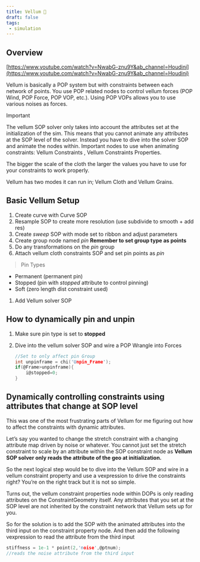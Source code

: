 ```yaml
---
title: Vellum 👗
draft: false
tags:
 - simulation
---
```

## Overview

[https://www.youtube.com/watch?v=NwabG-znu9Y&ab_channel=Houdini](https://www.youtube.com/watch?v=NwabG-znu9Y&ab_channel=Houdini)

Vellum is basically a POP system but with constraints between each network of points. You use POP related nodes to control vellum forces (POP Wind, POP Force, POP VOP, etc.). Using POP VOPs allows you to use various noises as forces.

> [!important]  
> The vellum SOP solver only takes into account the attributes set at the initialization of the sim. This means that you cannot animate any attributes at the SOP level of the solver. Instead you have to dive into the solver SOP and animate the nodes within. Important nodes to use when animating constraints: Vellum Constraints , Vellum Constraints Properties.  

The bigger the scale of the cloth the larger the values you have to use for your constraints to work properly.

Vellum has two modes it can run in; Vellum Cloth and Vellum Grains.

## Basic Vellum Setup

1. Create curve with Curve SOP
2. Resample SOP to create more resolution (use subdivide to smooth + add res)
3. Create _sweep_ SOP with mode set to ribbon and adjust parameters
4. Create group node named _pin_ **Remember to set group type as points**
5. Do any transformations on the _pin_ group
6. Attach vellum cloth constraints SOP and set pin points as _pin_

> Pin Types

- Permanent (permanent pin)
- Stopped (pin with _stopped_ attribute to control pinning)
- Soft (zero length dist constraint used)

1. Add Vellum solver SOP

## How to dynamically pin and unpin

1. Make sure pin type is set to **stopped**
2. Dive into the vellum solver SOP and wire a POP Wrangle into Forces
    
    ```C
    //Set to only affect pin Group
    int unpinframe = chi('Unpin_Frame');
    if(@Frame>unpinframe){
    	i@stopped=0;
    }
    ```
    
      
    

## Dynamically controlling constraints using attributes that change at SOP level

This was one of the most frustrating parts of Vellum for me figuring out how to affect the constraints with dynamic attributes.

Let’s say you wanted to change the stretch constraint with a changing attribute map driven by noise or whatever. You cannot just set the stretch constraint to scale by an attribute within the SOP constraint node as **Vellum SOP solver only reads the attribute of the geo at initialization.**

So the next logical step would be to dive into the Vellum SOP and wire in a vellum constraint property and use a vexpression to drive the constraints right? You’re on the right track but it is not so simple.

Turns out, the vellum constraint properties node within DOPs is only reading attributes on the ConstraintGeometry itself. Any attributes that you set at the SOP level are not inherited by the constraint network that Vellum sets up for you.

So for the solution is to add the SOP with the animated attributes into the third input on the constraint property node. And then add the following vexpression to read the attribute from the third input

```C
stiffness = 1e-1 * point(2,'noise',@ptnum);
//reads the noise attribute from the third input 
```